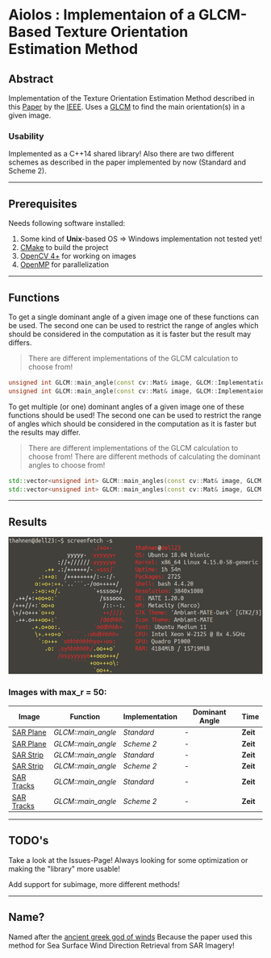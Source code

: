 # Aiolos : Implementaion of a GLCM-Based Texture Orientation Estimation Method

## Abstract

Implementation of the Texture Orientation Estimation Method described in this [Paper](Paper.pdf) by the [IEEE](https://ieeexplore.ieee.org/abstract/document/8331276).
Uses a [GLCM](https://de.wikipedia.org/wiki/Grauwertematrix) to find the main orientation(s) in a given image.

### Usability

Implemented as a C++14 shared library!
Also there are two different schemes as described in the paper implemented by now (Standard and Scheme 2).

---

## Prerequisites

Needs following software installed:
1. Some kind of **Unix**-based OS => Windows implementation not tested yet!
2. [CMake](https://cmake.org/) to build the project
2. [OpenCV 4+](https://opencv.org/) for working on images
3. [OpenMP](https://www.openmp.org/) for parallelization

---

## Functions

To get a single dominant angle of a given image one of these functions can be used.
The second one can be used to restrict the range of angles which should be considered in the computation as it is faster but the result may differs.
> There are different implementations of the GLCM calculation to choose from!

```cpp
unsigned int GLCM::main_angle(const cv::Mat& image, GLCM::Implementation impl, unsigned int max_r = 0);
unsigned int GLCM::main_angle(const cv::Mat& image, GLCM::Implementaion impl, const GLCM::Range& range, unsigned int max_r = 0);
```

To get multiple (or one) dominant angles of a given image one of these functions should be used!
The second one can be used to restrict the range of angles which should be considered in the computation as it is faster but the results may differ.
> There are different implementations of the GLCM calculation to choose from!
> There are different methods of calculating the dominant angles to choose from!

```cpp
std::vector<unsigned int> GLCM::main_angles(const cv::Mat& image, GLCM::Implementation impl, GLCM::Method meth, unsigned int max_r = 0);
std::vector<unsigned int> GLCM::main_angles(const cv::Mat& image, GLCM::Implementation impl, GLCM::Method meth, const GLCM::Range& range, unsigned int max_r = 0);
```

---

## Results

![Screenfetch of benchmarking machine](/assets/Screenfetch.png)

### Images with **max_r = 50**:

Image | Function | Implementation | Dominant Angle | Time
------|----------|----------------|----------------|-----
[SAR Plane](/assets/test_images/sar_plane.png) | *GLCM::main_angle* | *Standard* | - | **Zeit**
[SAR Plane](/assets/test_images/sar_plane.png) | *GLCM::main_angle* | *Scheme 2* | - | **Zeit**
[SAR Strip](/assets/test_images/sar_strip.png) | *GLCM::main_angle* | *Standard* | - | **Zeit**
[SAR Strip](/assets/test_images/sar_strip.png) | *GLCM::main_angle* | *Scheme 2* | - | **Zeit**
[SAR Tracks](/assets/test_images/sar_tracks.png) | *GLCM::main_angle* | *Standard* | - | **Zeit**
[SAR Tracks](/assets/test_images/sar_tracks.png) | *GLCM::main_angle* | *Scheme 2* | - | **Zeit**

---

## TODO's

Take a look at the Issues-Page!
Always looking for some optimization or making the "library" more usable!

Add support for subimage, more different methods!

---

## Name?

Named after the [ancient greek god of winds](https://en.wikipedia.org/wiki/Aeolus_(Odyssey)) Because the paper used this method for Sea Surface Wind Direction Retrieval from SAR Imagery!
